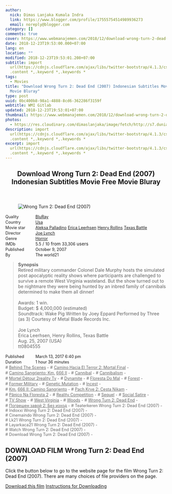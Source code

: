 ```yaml
---
author:
  nick: Dimas Lanjaka Kumala Indra
  link: https://www.blogger.com/profile/17555754514989936273
  email: noreply@blogger.com
category: []
comments: true
cover: https://www.webmanajemen.com/2018/12/download-wrong-turn-2-dead-end-2007/0b01842bbe3fcc131e3d81f0999cf3e5.jpeg
date: 2018-12-23T19:53:00.000+07:00
lang: en
location: ""
modified: 2018-12-23T19:53:01.208+07:00
subtitle: import
  url(https://cdnjs.cloudflare.com/ajax/libs/twitter-bootstrap/4.1.3/css/bootstrap.min.css);
  .content *,.keyword *,.keywords *
tags:
  - Movies
title: "Download Wrong Turn 2: Dead End (2007) Indonesian Subtitles Movie Free
  Movie Bluray"
type: post
uuid: 0bc400b8-98a1-4888-8cd6-362286f3159f
webtitle: WMI Gitlab
updated: 2018-12-23T19:53:01+07:00
thumbnail: https://www.webmanajemen.com/2018/12/download-wrong-turn-2-dead-end-2007/0b01842bbe3fcc131e3d81f0999cf3e5.jpeg
photos:
  - https://res.cloudinary.com/dimaslanjaka/image/fetch/http://s7.dunia21.net/wp-content/uploads/2015/12/film-wrong-turn-2-dead-end-2007.jpg
description: import
  url(https://cdnjs.cloudflare.com/ajax/libs/twitter-bootstrap/4.1.3/css/bootstrap.min.css);
  .content *,.keyword *,.keywords *
excerpt: import
  url(https://cdnjs.cloudflare.com/ajax/libs/twitter-bootstrap/4.1.3/css/bootstrap.min.css);
  .content *,.keyword *,.keywords *
---
```


<div>  <style>  @import url("https://cdnjs.cloudflare.com/ajax/libs/twitter-bootstrap/4.1.3/css/bootstrap.min.css");  .content *,.keyword *,.keywords * { max-width:100%}  .keywords h3 { margin-right: 15px; color: #666 }   .keywords h3::before { content: "#"; }  .keywords h3::after { content: "-"; }  .content h3 { display: inline-block; }  .keywords h3 { display: block }  .content-wrapper {          position: relative      }      .content-wrapper::before {          background: -moz-linear-gradient(top, rgba(255, 255, 255, 0) 0, rgba(255, 255, 255, 1) 100%);          background: -webkit-linear-gradient(top, rgba(255, 255, 255, 0) 0, rgba(255, 255, 255, 1) 100%);          background: linear-gradient(to bottom, rgba(255, 255, 255, 0) 0, rgba(255, 255, 255, 1) 100%);          filter: progid: DXImageTransform.Microsoft.gradient(startColorstr='#00ffffff', endColorstr='#ffffff', GradientType=0);          bottom: 0;          left: 0;          position: absolute;          width: 100%;          color: #fff;          height: 50px;          /*content: '';*/          /*z-index: 3*/      }      .keywords h3 a {          color: #666      }      .content {          position: relative      }      .content h2,      .content h3 {          font-style: normal;          display: inline-block;          font-weight: 400;          margin: 0;          padding: 0;          font-size: 90%      }      .content-media,      .show-more {          font-size: 80%      }      .content h2 {          width: 90px      }      .content-poster {          margin-bottom: 10px      }  </style>  <article class="post"><header class="post-header"><h1 for="title"> <span class="notranslate"> Download Wrong Turn 2: Dead End (2007) Indonesian Subtitles Movie Free Movie Bluray</span> </h1></header><div class="content-wrapper" id="movie-detail"><div class="row toggle-more">  <div class="col-xs-2 content-poster"><figure><img src="https://res.cloudinary.com/dimaslanjaka/image/fetch/http://s7.dunia21.net/wp-content/uploads/2015/12/film-wrong-turn-2-dead-end-2007.jpg" alt="Wrong Turn 2: Dead End (2007)" title="Watch Wrong Turn 2: Dead End (2007) Indonesian Subtitles Streaming Movie Free Download Online" class="img-thumbnail"></figure></div>  <div class="col-xs-10 content">  <div>  <h2> <span class="notranslate"> Quality</span> </h2>  <h3> <span class="notranslate"> <a href="http://web-manajemen.blogspot.com/p/search.html?q=quality%20bluray" title="List of the latest and most complete films on BluRay quality">BluRay</a></span> </h3>  </div>  <div>  <h2> <span class="notranslate"> Country</span> </h2>  <h3> <span class="notranslate"> <a href="http://web-manajemen.blogspot.com/p/search.html?q=country%20usa" title="List of the latest and most complete films made in the USA">Usa</a></span> </h3>  </div>  <div>  <h2> <span class="notranslate"> Movie star</span> </h2>  <h3> <span class="notranslate"> <a href="http://web-manajemen.blogspot.com/p/search.html?q=artist%20aleksa%20palladino">Aleksa Palladino</a></span> </h3>  <h3> <span class="notranslate"> <a href="http://web-manajemen.blogspot.com/p/search.html?q=artist%20erica%20leerhsen">Erica Leerhsen</a></span> </h3>  <h3> <span class="notranslate"> <a href="http://web-manajemen.blogspot.com/p/search.html?q=artist%20henry%20rollins">Henry Rollins</a></span> </h3>  <h3> <span class="notranslate"> <a href="http://web-manajemen.blogspot.com/p/search.html?q=artist%20texas%20battle">Texas Battle</a></span> </h3>  </div>  <div>  <h2> <span class="notranslate"> Director</span> </h2>  <h3> <span class="notranslate"> <a href="http://web-manajemen.blogspot.com/p/search.html?q=director%20joe%20lynch">Joe Lynch</a></span> </h3>  </div>  <div>  <h2> <span class="notranslate"> Genre</span> </h2>  <h3> <span class="notranslate"> <a href="http://web-manajemen.blogspot.com/p/search.html?q=genre%20horror" title="List of the latest and most complete films Genres">Horror</a></span> </h3>  </div>  <div>  <h2> <span class="notranslate"> IMDb</span> </h2>  <h3> <span class="notranslate"> 5.5</span> </h3> <span class="notranslate"> /</span> <h3> <span class="notranslate"> 10</span> </h3> <span class="notranslate"> from</span> <h3> <span class="notranslate"> 33,306</span> </h3> <span class="notranslate"> users</span> </div>  <div>  <h2> <span class="notranslate"> Published</span> </h2>  <h3> <span class="notranslate"> October 9, 2007</span> </h3>  </div>  <div>  <h2> <span class="notranslate"> By</span> </h2>  <h3> <span class="notranslate"> The world21</span> </h3>  </div>  <blockquote> <span class="notranslate"> <strong>Synopsis</strong></span> <br><span class="notranslate"> Retired military commander Colonel Dale Murphy hosts the simulated post apocalyptic reality shows where participants are challenged to survive a remote West Virginia wasteland.</span> <span class="notranslate"> But the show turned out to be nightmare they were being hunted by an inbred family of cannibals determined to make them all dinner!</span> <br><br><span class="notranslate"> Awards: 1 win.</span> <br><span class="notranslate"> Budget: $ 4,000,000 (estimated)</span> <br><span class="notranslate"> Soundtrack: Wake Pig Written by Joey Eppard Performed by Three (as 3) Courtesy of Metal Blade Records Inc.</span> <br><span><br></span> <span class="notranslate"> <span>Joe Lynch</span></span> <span><br></span> <span class="notranslate"> <span>Erica Leerhsen, Henry Rollins, Texas Battle</span></span> <span><br></span> <span class="notranslate"> <span>Aug. 25, 2007 (USA)</span></span> <span><br></span> <span class="notranslate"> <span>tt0804555</span></span> <span><br></span> </blockquote>  <div>  <h2> <span class="notranslate"> Published</span> </h2>  <h3> <span class="notranslate"> March 13, 2017 6:40 pm</span> </h3>  </div>  <div>  <h2> <span class="notranslate"> Duration</span> </h2>  <h3> <span class="notranslate"> 1 hour 36 minutes</span> </h3>  </div>  <div class="keywords">  <h3> <span class="notranslate"> <a href="http://web-manajemen.blogspot.com/p/search.html?q=tag%20behind%20the%20scenes">Behind The Scenes</a></span> </h3>  <h3> <span class="notranslate"> <a href="http://web-manajemen.blogspot.com/p/search.html?q=tag%20camino%20hacia%20el%20terror%202%20final%20mortal">Camino Hacia El Terror 2: Mortal Final</a></span> </h3>  <h3> <span class="notranslate"> <a href="http://web-manajemen.blogspot.com/p/search.html?q=tag%20camino%20sangriento%20km%20666%20ii">Camino Sangriento: Km.</a></span> <span class="notranslate"> <a href="http://web-manajemen.blogspot.com/p/search.html?q=tag%20camino%20sangriento%20km%20666%20ii">666 II</a></span> </h3>  <h3> <span class="notranslate"> <a href="http://web-manajemen.blogspot.com/p/search.html?q=tag%20cannibal">Cannibal</a></span> </h3>  <h3> <span class="notranslate"> <a href="http://web-manajemen.blogspot.com/p/search.html?q=tag%20cannibalism">Cannibalism</a></span> </h3>  <h3> <span class="notranslate"> <a href="http://web-manajemen.blogspot.com/p/search.html?q=tag%20detour%20mortel%202reality%20tv">Mortel Détour 2reality Tv</a></span> </h3>  <h3> <span class="notranslate"> <a href="http://web-manajemen.blogspot.com/p/search.html?q=tag%20dynamite">Dynamite</a></span> </h3>  <h3> <span class="notranslate"> <a href="http://web-manajemen.blogspot.com/p/search.html?q=tag%20floresta%20do%20mal">Floresta Do Mal</a></span> </h3>  <h3> <span class="notranslate"> <a href="http://web-manajemen.blogspot.com/p/search.html?q=tag%20forest">Forest</a></span> </h3>  <h3> <span class="notranslate"> <a href="http://web-manajemen.blogspot.com/p/search.html?q=tag%20former%20military">Former Military</a></span> </h3>  <h3> <span class="notranslate"> <a href="http://web-manajemen.blogspot.com/p/search.html?q=tag%20genetic%20mutation">Genetic Mutation</a></span> </h3>  <h3> <span class="notranslate"> <a href="http://web-manajemen.blogspot.com/p/search.html?q=tag%20incest">Incest</a></span> </h3>  <h3> <span class="notranslate"> <a href="http://web-manajemen.blogspot.com/p/search.html?q=tag%20km%20666%20ii%20camino%20sangriento">Km.</a></span> <span class="notranslate"> <a href="http://web-manajemen.blogspot.com/p/search.html?q=tag%20km%20666%20ii%20camino%20sangriento">666 II: Camino Sangriento</a></span> </h3>  <h3> <span class="notranslate"> <a href="http://web-manajemen.blogspot.com/p/search.html?q=tag%20pach%20krve%202%20cesta%20nikam">Pach Krve 2: Cesta Nikam</a></span> </h3>  <h3> <span class="notranslate"> <a href="http://web-manajemen.blogspot.com/p/search.html?q=tag%20panico%20na%20floresta%202">Pânico Na Floresta 2</a></span> </h3>  <h3> <span class="notranslate"> <a href="http://web-manajemen.blogspot.com/p/search.html?q=tag%20reality%20competition">Reality Competition</a></span> </h3>  <h3> <span class="notranslate"> <a href="http://web-manajemen.blogspot.com/p/search.html?q=tag%20sequel">Sequel</a></span> </h3>  <h3> <span class="notranslate"> <a href="http://web-manajemen.blogspot.com/p/search.html?q=tag%20social%20satire">Social Satire</a></span> </h3>  <h3> <span class="notranslate"> <a href="http://web-manajemen.blogspot.com/p/search.html?q=tag%20tv%20show">TV Show</a></span> </h3>  <h3> <span class="notranslate"> <a href="http://web-manajemen.blogspot.com/p/search.html?q=tag%20west%20virginia">West Virginia</a></span> </h3>  <h3> <span class="notranslate"> <a href="http://web-manajemen.blogspot.com/p/search.html?q=tag%20woods">Woods</a></span> </h3>  <h3> <span class="notranslate"> <a href="http://web-manajemen.blogspot.com/p/search.html?q=tag%20wrong%20turn%202%20dead%20end">Wrong Turn 2: Dead End</a></span> </h3>  <h3> <span class="notranslate"> <a href="http://web-manajemen.blogspot.com/p/search.html?q=tag%20%D0%BF%D0%BE%D0%B3%D1%80%D0%B5%D1%88%D0%B5%D0%BD%20%D0%B7%D0%B0%D0%B2%D0%BE%D0%B9%202%20%D0%B1%D0%B5%D0%B7%20%D0%B8%D0%B7%D1%85%D0%BE%D0%B4">Погрешен завой 2: Без изход</a></span> </h3>  <h3> <span class="notranslate"> Teaterkeren Wrong Turn 2: Dead End (2007)</span> </h3>  <h3> <span class="notranslate"> Indoxxi Wrong Turn 2: Dead End (2007)</span> </h3>  <h3> <span class="notranslate"> Cinemaindo Wrong Turn 2: Dead End (2007)</span> </h3>  <h3> <span class="notranslate"> Lk21 Wrong Turn 2: Dead End (2007)</span> </h3>  <h3> <span class="notranslate"> Layarkaca21 Wrong Turn 2: Dead End (2007)</span> </h3>  <h3> <span class="notranslate"> Watch Wrong Turn 2: Dead End (2007)</span> </h3>  <h3> <span class="notranslate"> Download Wrong Turn 2: Dead End (2007)</span> </h3>  </div>  </div>  </div></div></article><div class="download-movie" id="download-movie">  <h2> <span class="notranslate"> DOWNLOAD FILM Wrong Turn 2: Dead End (2007)</span> </h2>  <p> <span class="notranslate"> Click the button below to go to the website page for the film Wrong Turn 2: Dead End (2007).</span> <span class="notranslate"> There are many choices of file providers on the page.</span> </p> <a href="http://dl.layarkaca21.vip/get/wrong-turn-2-dead-end-2007" target="_blank" class="btn btn-success" rel="noopener noreferer nofollow"><i class="fa-download"></i></a> <span class="notranslate"> <a href="http://dl.layarkaca21.vip/get/wrong-turn-2-dead-end-2007" target="_blank" class="btn btn-success" rel="noopener noreferer nofollow">Download this film</a></span> <a href="http://web-manajemen.blogspot.com/p/search.html?q=petunjuk%20cara%20download%20film" target="_blank" class="btn btn-default"><i class="fa-info-circled"></i></a> <span class="notranslate"> <a href="http://web-manajemen.blogspot.com/p/search.html?q=petunjuk%20cara%20download%20film" target="_blank" class="btn btn-default">Instructions for Downloading</a></span> </div>  </div>  <script src="https://codepen.io/dimaslanjaka/pen/aQRrbR.js"></script>